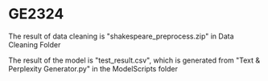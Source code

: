# GE2324

The result of data cleaning is "shakespeare_preprocess.zip" in Data Cleaning Folder


The result of the model is "test_result.csv", which is generated from "Text & Perplexity Generator.py" in the ModelScripts folder
